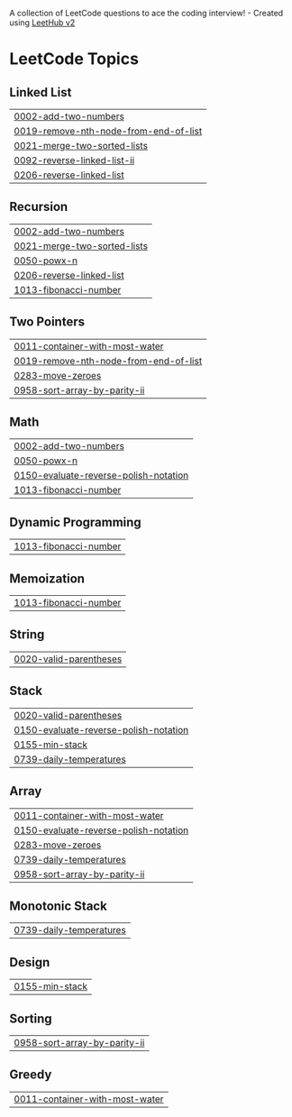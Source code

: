 A collection of LeetCode questions to ace the coding interview! - Created using [LeetHub v2](https://github.com/arunbhardwaj/LeetHub-2.0)
<!---LeetCode Topics Start-->
# LeetCode Topics
## Linked List
|  |
| ------- |
| [0002-add-two-numbers](https://github.com/Kamchieva/codes/tree/master/0002-add-two-numbers) |
| [0019-remove-nth-node-from-end-of-list](https://github.com/Kamchieva/codes/tree/master/0019-remove-nth-node-from-end-of-list) |
| [0021-merge-two-sorted-lists](https://github.com/Kamchieva/codes/tree/master/0021-merge-two-sorted-lists) |
| [0092-reverse-linked-list-ii](https://github.com/Kamchieva/codes/tree/master/0092-reverse-linked-list-ii) |
| [0206-reverse-linked-list](https://github.com/Kamchieva/codes/tree/master/0206-reverse-linked-list) |
## Recursion
|  |
| ------- |
| [0002-add-two-numbers](https://github.com/Kamchieva/codes/tree/master/0002-add-two-numbers) |
| [0021-merge-two-sorted-lists](https://github.com/Kamchieva/codes/tree/master/0021-merge-two-sorted-lists) |
| [0050-powx-n](https://github.com/Kamchieva/codes/tree/master/0050-powx-n) |
| [0206-reverse-linked-list](https://github.com/Kamchieva/codes/tree/master/0206-reverse-linked-list) |
| [1013-fibonacci-number](https://github.com/Kamchieva/codes/tree/master/1013-fibonacci-number) |
## Two Pointers
|  |
| ------- |
| [0011-container-with-most-water](https://github.com/Kamchieva/codes/tree/master/0011-container-with-most-water) |
| [0019-remove-nth-node-from-end-of-list](https://github.com/Kamchieva/codes/tree/master/0019-remove-nth-node-from-end-of-list) |
| [0283-move-zeroes](https://github.com/Kamchieva/codes/tree/master/0283-move-zeroes) |
| [0958-sort-array-by-parity-ii](https://github.com/Kamchieva/codes/tree/master/0958-sort-array-by-parity-ii) |
## Math
|  |
| ------- |
| [0002-add-two-numbers](https://github.com/Kamchieva/codes/tree/master/0002-add-two-numbers) |
| [0050-powx-n](https://github.com/Kamchieva/codes/tree/master/0050-powx-n) |
| [0150-evaluate-reverse-polish-notation](https://github.com/Kamchieva/codes/tree/master/0150-evaluate-reverse-polish-notation) |
| [1013-fibonacci-number](https://github.com/Kamchieva/codes/tree/master/1013-fibonacci-number) |
## Dynamic Programming
|  |
| ------- |
| [1013-fibonacci-number](https://github.com/Kamchieva/codes/tree/master/1013-fibonacci-number) |
## Memoization
|  |
| ------- |
| [1013-fibonacci-number](https://github.com/Kamchieva/codes/tree/master/1013-fibonacci-number) |
## String
|  |
| ------- |
| [0020-valid-parentheses](https://github.com/Kamchieva/codes/tree/master/0020-valid-parentheses) |
## Stack
|  |
| ------- |
| [0020-valid-parentheses](https://github.com/Kamchieva/codes/tree/master/0020-valid-parentheses) |
| [0150-evaluate-reverse-polish-notation](https://github.com/Kamchieva/codes/tree/master/0150-evaluate-reverse-polish-notation) |
| [0155-min-stack](https://github.com/Kamchieva/codes/tree/master/0155-min-stack) |
| [0739-daily-temperatures](https://github.com/Kamchieva/codes/tree/master/0739-daily-temperatures) |
## Array
|  |
| ------- |
| [0011-container-with-most-water](https://github.com/Kamchieva/codes/tree/master/0011-container-with-most-water) |
| [0150-evaluate-reverse-polish-notation](https://github.com/Kamchieva/codes/tree/master/0150-evaluate-reverse-polish-notation) |
| [0283-move-zeroes](https://github.com/Kamchieva/codes/tree/master/0283-move-zeroes) |
| [0739-daily-temperatures](https://github.com/Kamchieva/codes/tree/master/0739-daily-temperatures) |
| [0958-sort-array-by-parity-ii](https://github.com/Kamchieva/codes/tree/master/0958-sort-array-by-parity-ii) |
## Monotonic Stack
|  |
| ------- |
| [0739-daily-temperatures](https://github.com/Kamchieva/codes/tree/master/0739-daily-temperatures) |
## Design
|  |
| ------- |
| [0155-min-stack](https://github.com/Kamchieva/codes/tree/master/0155-min-stack) |
## Sorting
|  |
| ------- |
| [0958-sort-array-by-parity-ii](https://github.com/Kamchieva/codes/tree/master/0958-sort-array-by-parity-ii) |
## Greedy
|  |
| ------- |
| [0011-container-with-most-water](https://github.com/Kamchieva/codes/tree/master/0011-container-with-most-water) |
<!---LeetCode Topics End-->